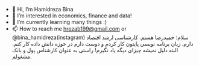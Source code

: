 - 👋 Hi, I’m Hamidreza Bina
- 👀 I’m interested in economics, finance and data!
- 🌱 I’m currently learning many things :)
- 📫 How to reach me hrezab199@gmail.com or @bina_hamidreza(instagram)
سلام؛
حمیدرضا هستم. کارشناسی ارشد اقتصاد دارم. زبان برنامه نویسی پایتون کار کردم و دوست دارم در حوزه دانش داده کار کنم. البته دلیل نمیشه چیزای دیگه یاد نگیرم! راستی به عنوان کارشناس پول و بانک مشغولم.
<!---
hrbina/hrbina is a ✨ special ✨ repository because its `README.md` (this file) appears on your GitHub profile.
You can click the Preview link to take a look at your changes.
--->
